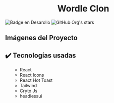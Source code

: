 <h1 align="center"> Wordle Clon </h1>

![Badge en Desarollo](https://img.shields.io/badge/STATUS-TERMINADO-red)
![GitHub Org's stars](https://img.shields.io/github/stars/camilafernanda?style=social)

## Imágenes del Proyecto


## :heavy_check_mark: Tecnologías usadas

<ul>
    <ul>
        <li> React</li>
        <li> React Icons</li>
        <li> React Hot Toast</li>
        <li> Tailwind</li>
        <li> Cryto Js</li>
        <li> headlessui</li>
    <ul>
</ul>